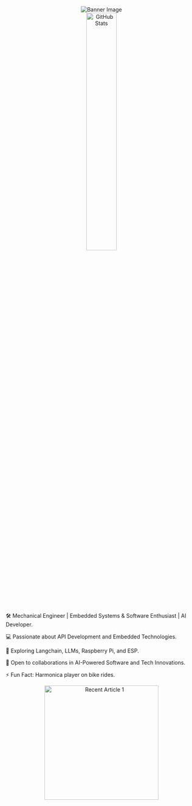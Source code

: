 <div align="center">
  <img src="https://github.com/mdabir1203/mdabir1203/assets/66947064/dc33981c-00bf-42e4-a644-06d63ecc16d7" alt="Banner Image" />
</div>
<div align="center">
  <img src="https://streak-stats.demolab.com?user=mdabir1203&theme=monokai-metallian&hide_border=true&border_radius=3&locale=de&date_format=M%20j%5B%2C%20Y%5D&mode=weekly" alt="GitHub Stats" width="40%" height="40%" />
</div>

🛠️ Mechanical Engineer | Embedded Systems & Software Enthusiast | AI Developer.

💻 Passionate about API Development and Embedded Technologies.

🌱 Exploring Langchain, LLMs, Raspberry Pi, and ESP.

🚀 Open to collaborations in AI-Powered Software and Tech Innovations.

⚡ Fun Fact: Harmonica player on bike rides. 

<div align="center">
  <a href="  ![My Medium Articles](https://your-vercel-app-url.vercel.app/)" target="_blank">
    <img src="https://github-readme-medium-recent-article.vercel.app/medium/@md.abir1203/1" alt="Recent Article 1" width="300" height="300" />
  </a>
</div>
